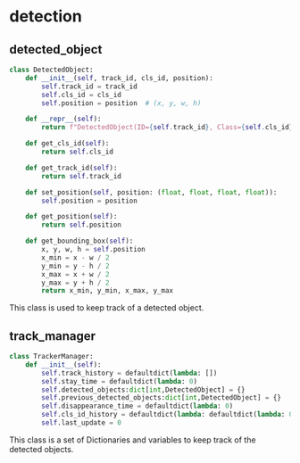 # detection
## detected_object
```python
class DetectedObject:
    def __init__(self, track_id, cls_id, position):
        self.track_id = track_id
        self.cls_id = cls_id
        self.position = position  # (x, y, w, h)

    def __repr__(self):
        return f"DetectedObject(ID={self.track_id}, Class={self.cls_id}, Position={self.position})"

    def get_cls_id(self):
        return self.cls_id

    def get_track_id(self):
        return self.track_id

    def set_position(self, position: (float, float, float, float)):
        self.position = position

    def get_position(self):
        return self.position

    def get_bounding_box(self):
        x, y, w, h = self.position
        x_min = x - w / 2
        y_min = y - h / 2
        x_max = x + w / 2
        y_max = y + h / 2
        return x_min, y_min, x_max, y_max
```
This class is used to keep track of a detected object.


## track_manager
```python
class TrackerManager:
    def __init__(self):
        self.track_history = defaultdict(lambda: [])
        self.stay_time = defaultdict(lambda: 0)
        self.detected_objects:dict[int,DetectedObject] = {}
        self.previous_detected_objects:dict[int,DetectedObject] = {}
        self.disappearance_time = defaultdict(lambda: 0)
        self.cls_id_history = defaultdict(lambda: defaultdict(lambda: 0))
        self.last_update = 0
```

This class is a set of Dictionaries and variables to keep track of the detected objects.